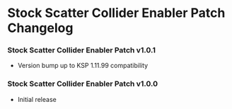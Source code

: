 # Stock Scatter Collider Enabler Patch Changelog

### Stock Scatter Collider Enabler Patch v1.0.1

- Version bump up to KSP 1.11.99 compatibility

### Stock Scatter Collider Enabler Patch v1.0.0

- Initial release